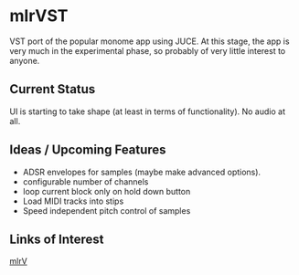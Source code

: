 mlrVST
======

VST port of the popular monome app using JUCE. At this stage, the app is very much in the experimental phase, so probably of very little interest to anyone. 

Current Status
--------------

UI is starting to take shape (at least in terms of functionality).
No audio at all.


Ideas / Upcoming Features
-------------------------
- ADSR envelopes for samples (maybe make advanced options).
- configurable number of channels
- loop current block only on hold down button
- Load MIDI tracks into stips
- Speed independent pitch control of samples


Links of Interest
-----------------

[mlrV](http://parallelogram.cc/mlrv/)




